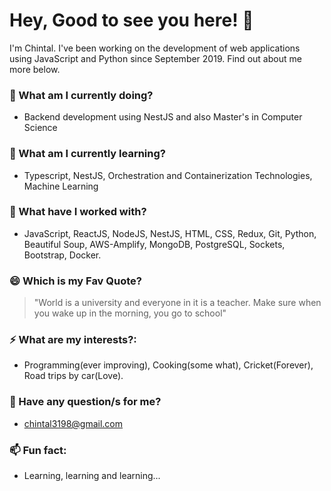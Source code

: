 # Hey, Good to see you here! 👋

I'm Chintal. I've been working on the development of web applications using JavaScript and Python since September 2019. Find out about me more below.
 
### 🔭 What am I currently doing? 
- Backend development using NestJS and also Master's in Computer Science
### 🌱 What am I currently learning? 
- Typescript, NestJS, Orchestration and Containerization Technologies, Machine Learning 
### 👯 What have I worked with? 
- JavaScript, ReactJS, NodeJS, NestJS, HTML, CSS, Redux, Git, Python, Beautiful Soup, AWS-Amplify, MongoDB, PostgreSQL, Sockets, Bootstrap, Docker.   
### 😄 Which is my Fav Quote? 
> "World is a university and everyone in it is a teacher. Make sure when you wake up in the morning, you go to school"
### ⚡ What are my interests?: 
- Programming(ever improving), Cooking(some what), Cricket(Forever), Road trips by car(Love). 
### 💬 Have any question/s for me? 
- chintal3198@gmail.com
### 📫 Fun fact: 
- Learning, learning and learning...

